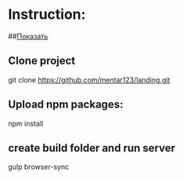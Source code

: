# Instruction:

##[Показать](https://mentar123.github.io/landing-page/)

## Clone project
git clone https://github.com/mentar123/landing.git
## Upload npm packages:
npm install

## create build folder and run server 
gulp browser-sync
